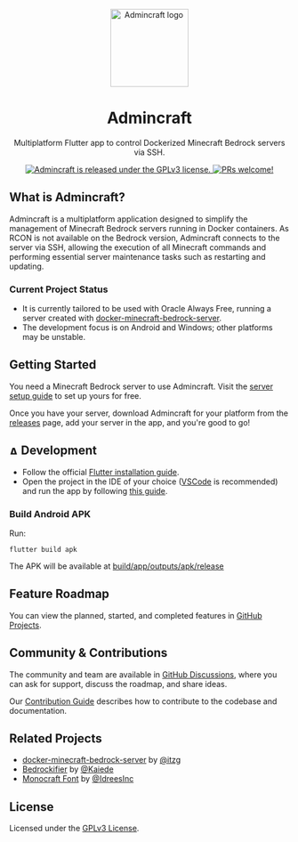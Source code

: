 <p align="center">
  <a href="https://github.com/joanroig/admincraft">
    <picture>
      <img alt="Admincraft logo" src="https://github.com/joanroig/admincraft/blob/main/docs/app_icon_design/Admincraft.png" width="140px">
    </picture>
  </a>
</p>

<h1 align="center">
  Admincraft
</h1>

<p align="center">
  Multiplatform Flutter app to control Dockerized Minecraft Bedrock servers via SSH.
</p>
<p align="center">
  <a href="https://github.com/joanroig/admincraft/blob/main/LICENSE.txt">
    <img src="https://img.shields.io/badge/license-GPLv3-blue.svg" alt="Admincraft is released under the GPLv3 license." />
  </a>
  <a href="https://github.com/joanroig/admincraft/blob/develop/CONTRIBUTE.md">
    <img src="https://img.shields.io/badge/PRs-welcome-brightgreen.svg?style=flat" alt="PRs welcome!" />
  </a>
</p>

## What is Admincraft?

Admincraft is a multiplatform application designed to simplify the management of Minecraft Bedrock servers running in Docker containers. As RCON is not available on the Bedrock version, Admincraft connects to the server via SSH, allowing the execution of all Minecraft commands and performing essential server maintenance tasks such as restarting and updating.

### Current Project Status

- It is currently tailored to be used with Oracle Always Free, running a server created with [docker-minecraft-bedrock-server](https://github.com/itzg/docker-minecraft-bedrock-server/tree/master).
- The development focus is on Android and Windows; other platforms may be unstable.

## Getting Started

You need a Minecraft Bedrock server to use Admincraft. Visit the [server setup guide](docs/server/SERVER_SETUP.md) to set up yours for free.

Once you have your server, download Admincraft for your platform from the [releases](https://github.com/joanroig/admincraft/releases) page, add your server in the app, and you're good to go!

## <span><img alt="Admincraft logo" src="https://github.com/joanroig/admincraft/blob/main/docs/app_icon_design/Admincraft_16x16.png" width="16"></span> Development

- Follow the official [Flutter installation guide](https://docs.flutter.dev/get-started/install).
- Open the project in the IDE of your choice ([VSCode](https://code.visualstudio.com/) is recommended) and run the app by following [this guide](https://docs.flutter.dev/tools/vs-code).

### Build Android APK

Run:

`flutter build apk`

The APK will be available at [build/app/outputs/apk/release](build/app/outputs/apk/release)

## Feature Roadmap

You can view the planned, started, and completed features in [GitHub Projects](https://github.com/joanroig/admincraft/projects).

## Community & Contributions

The community and team are available in [GitHub Discussions](https://github.com/joanroig/admincraft/discussions), where you can ask for support, discuss the roadmap, and share ideas.

Our [Contribution Guide](https://github.com/joanroig/admincraft/blob/develop/CONTRIBUTE.md) describes how to contribute to the codebase and documentation.

## Related Projects

- [docker-minecraft-bedrock-server](https://github.com/itzg/docker-minecraft-bedrock-server/tree/master) by [@itzg](https://github.com/itzg)
- [Bedrockifier](https://github.com/Kaiede/Bedrockifier) by [@Kaiede](https://github.com/Kaiede)
- [Monocraft Font](https://github.com/IdreesInc/Monocraft) by [@IdreesInc](https://github.com/IdreesInc)

## License

Licensed under the [GPLv3 License](https://github.com/joanroig/admincraft/blob/develop/LICENSE).
